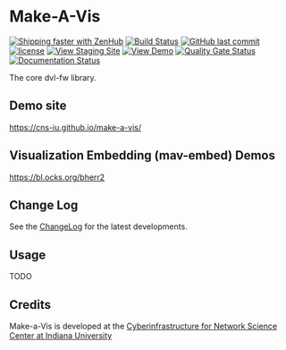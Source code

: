 # Make-A-Vis

[![Shipping faster with ZenHub](https://img.shields.io/badge/Shipping_faster_with-ZenHub-5e60ba.svg?style=flat-square)](https://app.zenhub.com/workspace/o/cns-iu/make-a-vis)
[![Build Status](https://travis-ci.com/cns-iu/make-a-vis.svg?branch=main)](https://travis-ci.com/cns-iu/make-a-vis)
[![GitHub last commit](https://img.shields.io/github/last-commit/cns-iu/make-a-vis.svg)](https://github.com/cns-iu/make-a-vis/commits/main)
[![license](https://img.shields.io/github/license/mashape/apistatus.svg)](LICENSE)
[![View Staging Site](https://img.shields.io/badge/staging-online-brightgreen.svg)](https://make-a-vis.netlify.app/)
[![View Demo](https://img.shields.io/badge/demo-online-brightgreen.svg)](https://cns-iu.github.io/make-a-vis)
[![Quality Gate Status](https://sonarcloud.io/api/project_badges/measure?branch=main&project=cns-iu_make-a-vis&metric=alert_status)](https://sonarcloud.io/dashboard?id=cns-iu_make-a-vis&branch=main)
[![Documentation Status](https://make-a-vis.netlify.app/docs/images/coverage-badge-documentation.svg)](https://cns-iu.github.io/make-a-vis/docs/)

The core dvl-fw library.

## Demo site

<https://cns-iu.github.io/make-a-vis/>

## Visualization Embedding (mav-embed) Demos

<https://bl.ocks.org/bherr2>

## Change Log

See the [ChangeLog](CHANGELOG.md) for the latest developments.

## Usage

TODO

## Credits

Make-a-Vis is developed at the [Cyberinfrastructure for Network Science Center at Indiana University](http://cns.iu.edu/)

